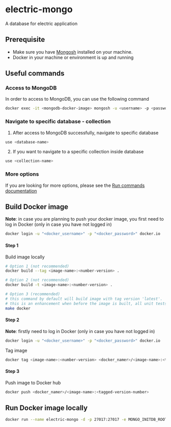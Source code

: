 # electric-mongo

A database for electric application 

## Prerequisite
- Make sure you have [Mongosh](https://www.mongodb.com/docs/mongodb-shell/install/) installed on your machine.
- Docker in your machine or environment is up and running

## Useful commands
### Access to MongoDB
In order to access to MongoDB, you can use the following command
```bash
docker exec -it <mongodb-docker-image> mongosh -u <username> -p <password>
```

### Navigate to specific database - collection
1. After access to MongoDB successfully, navigate to specific database
```bash
use <database-name>
```    

2. If you want to navigate to a specific collection inside database
```bash
use <collection-name>
```

### More options
If you are looking for more options, please see the [Run commands documentation](https://www.mongodb.com/docs/mongodb-shell/run-commands/)

## Build Docker image
**Note**: in case you are planning to push your docker image, you first need to log in Docker (only in case you have not logged in)

```bash
docker login -u "<docker_username>" -p "<docker_password>" docker.io
```

#### Step 1
Build image locally
```bash
# Option 1 (not recommended)
docker build --tag <image-name>:<number-version> .

# Option 2 (not recommended)
docker build -t <image-name>:<number-version> .

# Option 3 (recommended)
# this command by default will build image with tag version 'latest'. 
# this is an enhancement when before the image is built, all unit tests will be executed
make docker 
```

#### Step 2
**Note**: firstly need to log in Docker (only in case you have not logged in)

```bash
docker login -u "<docker_username>" -p "<docker_password>" docker.io
```

Tag image
```bash
docker tag <image-name>:<number-version> <docker_namer>/<image-name>:<tagged-version-number> 
```

#### Step 3
Push image to Docker hub
```bash
docker push <docker_namer>/<image-name>:<tagged-version-number> 
```

## Run Docker image locally
```bash
docker run --name electric-mongo -d -p 27017:27017 -e MONGO_INITDB_ROOT_USERNAME=<user> -e MONGO_INITDB_ROOT_PASSWORD=<pass> <repository_name>:<tag-version>
```

